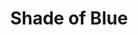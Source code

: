 ---
title: "Shade of Blue"
params:
    id: "shade-of-blue"
    cover: "singles/shade_of_blue_1000x1000.png"
    demo: "shade-of-blue-demo.mp3"
    releaseDate: "2025-11-11"
    phrases:
        - "Asking no questions, hearing no lies"
        - "The feeling in the gut only intensifies"
        - "Asking some questions, feeding on lies"
        - "This shade of blue is gonna break me down"
---